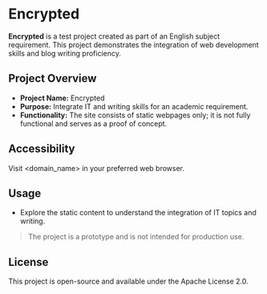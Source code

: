 # Encrypted

**Encrypted** is a test project created as part of an English subject requirement. This project demonstrates the integration of web development skills and blog writing proficiency.

## Project Overview

- **Project Name:** Encrypted
- **Purpose:** Integrate IT and writing skills for an academic requirement.
- **Functionality:** The site consists of static webpages only; it is not fully functional and serves as a proof of concept.

## Accessibility

Visit <domain_name> in your preferred web browser.

## Usage

- Explore the static content to understand the integration of IT topics and writing.
> The project is a prototype and is not intended for production use.

## License

This project is open-source and available under the Apache License 2.0.
